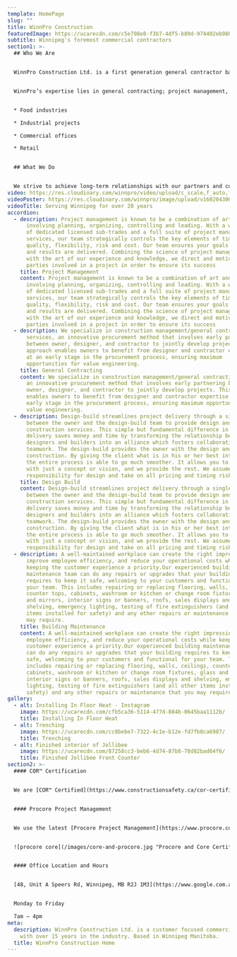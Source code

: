 ```yaml
---
template: HomePage
slug: ""
title: WinnPro Construction
featuredImage: https://ucarecdn.com/c5e798e8-f3b7-4df5-b89d-974402eb980c/
subtitle: Winnipeg's foremost commercial contractors
section1: >-
  ## Who We Are


  WinnPro Construction Ltd. is a first generation general contractor based in Winnipeg, Manitoba. We have local management, labor expertise and we have a pool of qualified subcontractors who are able to meet our specific construction requirements.


  WinnPro’s expertise lies in general contracting; project management, and design build. We have completed projects in multiple sectors of the commercial world including:


  * Food industries

  * Industrial projects

  * Commercial offices

  * Retail


  ## What We Do


  We strive to achieve long-term relationships with our partners and customers. We recognize the value of experience, hard work, and standing by your word; listening to your needs to understand your specifications and create the space you want.
video: https://res.cloudinary.com/winnpro/video/upload/c_scale,f_auto,fl_progressive,g_center,w_1000,x_12,y_0/v1602042304/hq-cover_ji3oik.mp4
videoPoster: https://res.cloudinary.com/winnpro/image/upload/v1602043005/DJI_0005_md5mn9.jpg
videoTitle: Serving Winnipeg for over 20 years
accordion:
  - description: Project management is known to be a combination of art and science;
      involving planning, organizing, controlling and leading. With a wide range
      of dedicated licensed sub-trades and a full suite of project management
      services, our team strategically controls the key elements of time,
      quality, flexibility, risk and cost. Our team ensures your goals are met
      and results are delivered. Combining the science of project management
      with the art of our experience and knowledge, we direct and motivate all
      parties involved in a project in order to ensure its success
    title: Project Management
    content: Project management is known to be a combination of art and science;
      involving planning, organizing, controlling and leading. With a wide range
      of dedicated licensed sub-trades and a full suite of project management
      services, our team strategically controls the key elements of time,
      quality, flexibility, risk and cost. Our team ensures your goals are met
      and results are delivered. Combining the science of project management
      with the art of our experience and knowledge, we direct and motivate all
      parties involved in a project in order to ensure its success
  - description: We specialize in construction management/general contracting
      services, an innovative procurement method that involves early partnering
      between owner, designer, and contractor to jointly develop projects. This
      approach enables owners to benefit from designer and contractor expertise
      at an early stage in the procurement process, ensuring maximum
      opportunities for value engineering.
    title: General Contracting
    content: We specialize in construction management/general contracting services,
      an innovative procurement method that involves early partnering between
      owner, designer, and contractor to jointly develop projects. This approach
      enables owners to benefit from designer and contractor expertise at an
      early stage in the procurement process, ensuring maximum opportunities for
      value engineering.
  - description: Design-build streamlines project delivery through a single contract
      between the owner and the design-build team to provide design and
      construction services. This simple but fundamental difference in project
      delivery saves money and time by transforming the relationship between
      designers and builders into an alliance which fosters collaboration and
      teamwork. The design-build provides the owner with the design and
      construction. By giving the client what is in his or her best interest,
      the entire process is able to go much smoother. It allows you to start
      with just a concept or vision, and we provide the rest. We assume
      responsibility for design and take on all pricing and timing risk.
    title: Design Build
    content: Design-build streamlines project delivery through a single contract
      between the owner and the design-build team to provide design and
      construction services. This simple but fundamental difference in project
      delivery saves money and time by transforming the relationship between
      designers and builders into an alliance which fosters collaboration and
      teamwork. The design-build provides the owner with the design and
      construction. By giving the client what is in his or her best interest,
      the entire process is able to go much smoother. It allows you to start
      with just a concept or vision, and we provide the rest. We assume
      responsibility for design and take on all pricing and timing risk.
  - description: A well-maintained workplace can create the right impression,
      improve employee efficiency, and reduce your operational costs while
      keeping the customer experience a priority.Our experienced building
      maintenance team can do any repairs or upgrades that your building
      requires to keep it safe, welcoming to your customers and functional for
      your team. This includes repairing or replacing flooring, walls, ceilings,
      counter tops, cabinets, washroom or kitchen or change room fixtures, glass
      and mirrors, interior signs or banners, roofs, sales displays and
      shelving, emergency lighting, testing of fire extinguishers (and all other
      items installed for safety) and any other repairs or maintenance that you
      may require.
    title: Building Maintenance
    content: A well-maintained workplace can create the right impression, improve
      employee efficiency, and reduce your operational costs while keeping the
      customer experience a priority.Our experienced building maintenance team
      can do any repairs or upgrades that your building requires to keep it
      safe, welcoming to your customers and functional for your team. This
      includes repairing or replacing flooring, walls, ceilings, counter tops,
      cabinets, washroom or kitchen or change room fixtures, glass and mirrors,
      interior signs or banners, roofs, sales displays and shelving, emergency
      lighting, testing of fire extinguishers (and all other items installed for
      safety) and any other repairs or maintenance that you may require.
gallery:
  - alt: Installing In Floor Heat - Instagram
    image: https://ucarecdn.com/cfb5ca36-5114-477d-884b-0645baa1112b/
    title: Installing In Floor Heat
  - alt: Trenching
    image: https://ucarecdn.com/cc8bebe7-7322-4c1e-b12e-fd7fb8ca6987/
    title: Trenching
  - alt: Finished interior of Jollibee
    image: https://ucarecdn.com/87258cc3-beb6-4d74-87b8-78d82bad64f6/
    title: Finished Jollibee Front Counter
section2: >-
  #### COR™ Certification


  We are [COR™ Certified](https://www.constructionsafety.ca/cor-certified-companies/).


  #### Procore Project Management


  We use the latest [Procore Project Management](https://www.procore.com/) systems for all projects – big and small – in our ongoing effort to streamline operations and maintain efficiencies across the board. 


  ![procore core](/images/core-and-procore.jpg "Procore and Core Certified")


  #### Office Location and Hours


  [48, Unit A Speers Rd, Winnipeg, MB R2J 1M3](https://www.google.com.au/maps/search/48,%20Unit%20A%20Speers%20Rd,%20Winnipeg,%20MB%20R2J%201M3)


  Monday to Friday

  7am – 4pm
meta:
  description: WinnPro Construction Ltd. is a customer focused commercial builder
    with over 15 years in the industry. Based in Winnipeg Manitoba.
  title: WinnPro Construction Home
---
```

